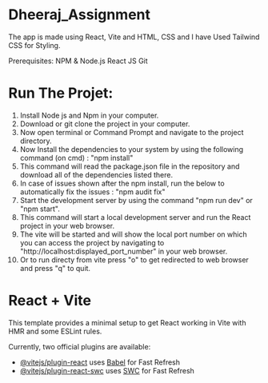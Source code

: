 # Dheeraj_Assignment
The app is made using React, Vite and HTML, CSS and I have Used Tailwind CSS for Styling.

Prerequisites:
NPM & Node.js
React JS
Git

# Run The Projet:
1. Install Node js and Npm in your computer.
2. Download or git clone the project in your computer.
3. Now open terminal or Command Prompt and navigate to the project directory.
4. Now Install the dependencies to your system by using the following command (on cmd) : "npm install"
6. This command will read the package.json file in the repository and download all of the dependencies listed there.
7. In case of issues shown after the npm install, run the below to automatically fix the issues : "npm audit fix"
8. Start the development server by using the command "npm run dev" or "npm start".
9. This command will start a local development server and run the React project in your web browser.
10. The vite will be started and will show the local port number on which you can access the project by navigating to "http://localhost:displayed_port_number" in your web browser.
11. Or to run directy from vite press "o" to get redirected to web browser and press "q" to quit.

# React + Vite

This template provides a minimal setup to get React working in Vite with HMR and some ESLint rules.

Currently, two official plugins are available:

- [@vitejs/plugin-react](https://github.com/vitejs/vite-plugin-react/blob/main/packages/plugin-react/README.md) uses [Babel](https://babeljs.io/) for Fast Refresh
- [@vitejs/plugin-react-swc](https://github.com/vitejs/vite-plugin-react-swc) uses [SWC](https://swc.rs/) for Fast Refresh
